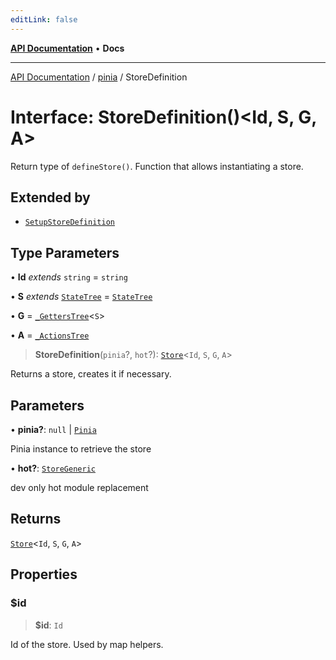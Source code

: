 ```yaml
---
editLink: false
---
```


[**API Documentation**](../../index.md) • **Docs**

***

[API Documentation](../../index.md) / [pinia](../index.md) / StoreDefinition

# Interface: StoreDefinition()\<Id, S, G, A\>

Return type of `defineStore()`. Function that allows instantiating a store.

## Extended by

- [`SetupStoreDefinition`](SetupStoreDefinition.md)

## Type Parameters

• **Id** *extends* `string` = `string`

• **S** *extends* [`StateTree`](../type-aliases/StateTree.md) = [`StateTree`](../type-aliases/StateTree.md)

• **G** = [`_GettersTree`](../type-aliases/GettersTree.md)\<`S`\>

• **A** = [`_ActionsTree`](../type-aliases/ActionsTree.md)

> **StoreDefinition**(`pinia`?, `hot`?): [`Store`](../type-aliases/Store.md)\<`Id`, `S`, `G`, `A`\>

Returns a store, creates it if necessary.

## Parameters

• **pinia?**: `null` \| [`Pinia`](Pinia.md)

Pinia instance to retrieve the store

• **hot?**: [`StoreGeneric`](../type-aliases/StoreGeneric.md)

dev only hot module replacement

## Returns

[`Store`](../type-aliases/Store.md)\<`Id`, `S`, `G`, `A`\>

## Properties

### $id

> **$id**: `Id`

Id of the store. Used by map helpers.
